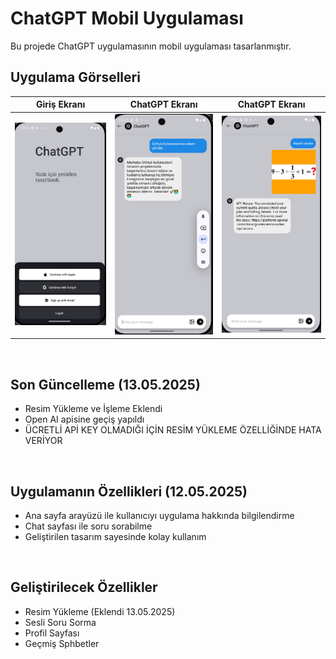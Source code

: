 <h1 >ChatGPT Mobil Uygulaması</h1>
<p>Bu projede ChatGPT uygulamasının mobil uygulaması tasarlanmıştır.</p>

## Uygulama Görselleri
|             Giriş Ekranı             |               ChatGPT Ekranı              |              ChatGPT Ekranı              |
| :----------------------------------: | :---------------------------------------: |:---------------------------------------: |
|    ![](app_image/anaekran.png)       |       ![](app_image/chatekrani.png)       |      ![](app_image/resimyukleme.png)     |

<br>
<h2>Son Güncelleme (13.05.2025)</h2>
<ul>
  <li>Resim Yükleme ve İşleme Eklendi</li>
  <li>Open AI apisine geçiş yapıldı</li>
  <li>ÜCRETLİ APİ KEY OLMADIĞI İÇİN RESİM YÜKLEME ÖZELLİĞİNDE HATA VERİYOR</li>
</ul>
<br>
<h2>Uygulamanın Özellikleri (12.05.2025)</h2>
<ul>
  <li>Ana sayfa arayüzü ile kullanıcıyı uygulama hakkında bilgilendirme</li>
  <li>Chat sayfası ile soru sorabilme </li>
  <li>Geliştirilen tasarım sayesinde kolay kullanım</li>
</ul>
<br>
<h2>Geliştirilecek Özellikler</h2>
<ul>
  <li>Resim Yükleme (Eklendi 13.05.2025)</li>
  <li>Sesli Soru Sorma</li>
  <li>Profil Sayfası</li>
  <li>Geçmiş Sphbetler</li>
</ul>


